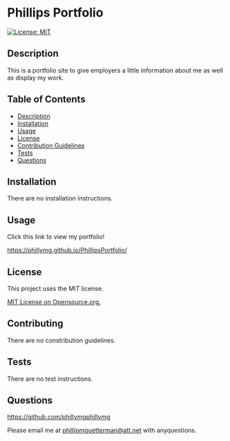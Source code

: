 
  # Phillips Portfolio

  [![License: MIT](https://img.shields.io/badge/License-MIT-yellow.svg)](https://opensource.org/licenses/MIT)
## Description

This is a portfolio site to give employers a little information about me as well as display my work.

## Table of Contents
* [Description](#description)
* [Installation](#installation)
* [Usage](#usage)
* [License](#license)
* [Contribution Guidelines](#contributing)
* [Tests](#tests)
* [Questions](#questions) 

## Installation

There are no installation instructions.

## Usage

Click this link to view my portfolio!

https://phillymg.github.io/PhillipsPortfolio/


## License
This project uses the MIT license.

[MIT License on Opensource.org.](https://opensource.org/license/mit/)


## Contributing

There are no constribution guidelines.

## Tests

There are no test instructions.

## Questions

https://github.com/phillymgphillymg

Please email me at phillipmguetterman@att.net with anyquestions.
 